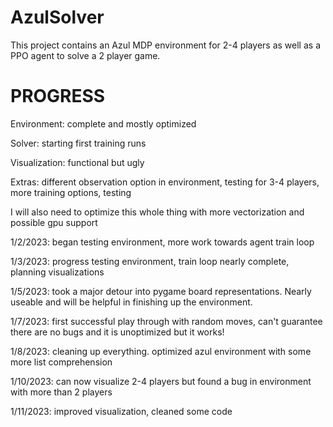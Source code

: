 # AzulSolver
This project contains an Azul MDP environment for 2-4 players as well as a PPO agent to solve a 2 player game.


<h1> PROGRESS </h1>

<p> Environment: complete and mostly optimized </p>
<p> Solver: starting first training runs </p>
<p> Visualization: functional but ugly </p>
<p> Extras: different observation option in environment, testing for 3-4 players, more training options, testing </p>
<p> I will also need to optimize this whole thing with more vectorization and possible gpu support </p>

<p> 1/2/2023: began testing environment, more work towards agent train loop </p>
<p> 1/3/2023: progress testing environment, train loop nearly complete, planning visualizations </p>
<p> 1/5/2023: took a major detour into pygame board representations. Nearly useable and will be helpful in finishing up the environment.</p>
<p> 1/7/2023: first successful play through with random moves, can't guarantee there are no bugs and it is unoptimized but it works! </p>
<p> 1/8/2023: cleaning up everything. optimized azul environment with some more list comprehension </p>
<p> 1/10/2023: can now visualize 2-4 players but found a bug in environment with more than 2 players</p>
<p> 1/11/2023: improved visualization, cleaned some code </p>